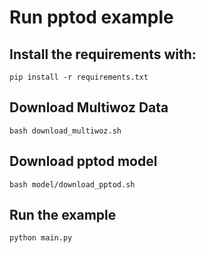 # Run pptod example
## Install the requirements with: 
```pip install -r requirements.txt``` 

## Download Multiwoz Data
```bash download_multiwoz.sh```

## Download pptod model
```bash model/download_pptod.sh```

## Run the example
```python main.py```

